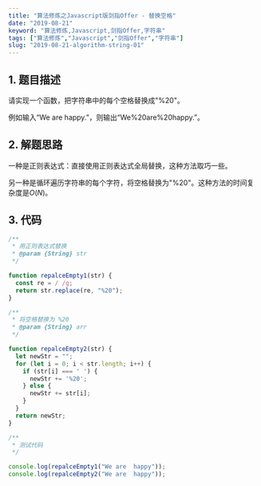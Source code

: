 ```yaml
---
title: "算法修炼之Javascript版剑指Offer - 替换空格"
date: "2019-08-21"
keyword: "算法修炼,Javascript,剑指Offer,字符串"
tags: ["算法修炼","Javascript","剑指Offer","字符串"]
slug: "2019-08-21-algorithm-string-01"
---
```


## 1. 题目描述

请实现一个函数，把字符串中的每个空格替换成"%20"。

例如输入“We are happy.”，则输出“We%20are%20happy.”。

## 2. 解题思路

一种是正则表达式：直接使用正则表达式全局替换，这种方法取巧一些。

另一种是循环遍历字符串的每个字符，将空格替换为"%20"。这种方法的时间复杂度是$O(N)$。

## 3. 代码

```javascript
/**
 * 用正则表达式替换
 * @param {String} str
 */

function repalceEmpty1(str) {
  const re = / /g;
  return str.replace(re, "%20");
}

/**
 * 将空格替换为 %20
 * @param {String} arr
 */

function repalceEmpty2(str) {
  let newStr = "";
  for (let i = 0; i < str.length; i++) {
    if (str[i] === ' ') {
      newStr += '%20';
    } else {
      newStr += str[i];
    }
  }
  return newStr;
}

/**
 * 测试代码
 */

console.log(repalceEmpty1("We are  happy"));
console.log(repalceEmpty2("We are  happy"));
```


